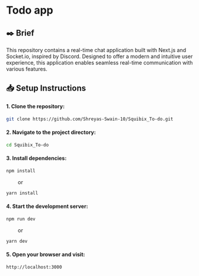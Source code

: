 # Todo app

## ✒️ Brief
This repository contains a real-time chat application built with Next.js and Socket.io, inspired by Discord. Designed to offer a modern and intuitive user experience, this application enables seamless real-time communication with various features.


## 📥 Setup Instructions

#### 1. Clone the repository:
```bash
git clone https://github.com/Shreyas-Swain-10/Squibix_To-do.git
```

#### 2. Navigate to the project directory:
```bash
cd Squibix_To-do
```

#### 3. Install dependencies:
```bash
npm install
```
&nbsp; &nbsp; &nbsp; &nbsp; or
```bash
yarn install
```

#### 4. Start the development server:
```bash
npm run dev
```
&nbsp; &nbsp; &nbsp; &nbsp; or
```bash
yarn dev
```

#### 5. Open your browser and visit:
```bash
http://localhost:3000
```
